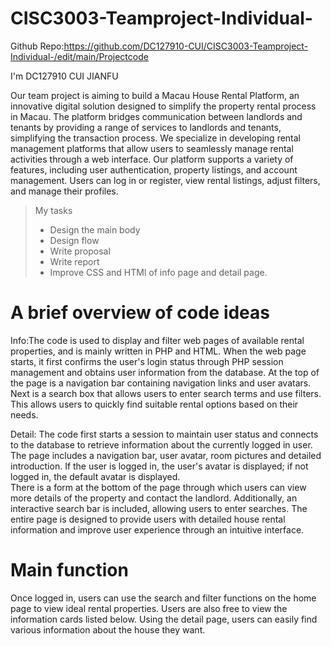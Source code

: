 # CISC3003-Teamproject-Individual-
Github Repo:<https://github.com/DC127910-CUI/CISC3003-Teamproject-Individual-/edit/main/Projectcode>


I'm DC127910 CUI JIANFU


Our team project is aiming to build a Macau House Rental Platform, an innovative digital solution designed to simplify the property rental process in Macau.  The platform bridges communication between landlords and tenants by providing a range of services to landlords and tenants, simplifying the transaction process. We specialize in developing rental management platforms that allow users to seamlessly manage rental activities through a web interface.  Our platform supports a variety of features, including user authentication, property listings, and account management.  Users can log in or register, view rental listings, adjust filters, and manage their profiles.   
  >My tasks
  >- Design the main body
  >- Design flow
  >- Write proposal
  >- Write report
  >- Improve CSS and HTMl of info page and detail page.


# A brief overview of code ideas
Info:The code is used to display and filter web pages of available rental properties, and is mainly written in PHP and HTML. 	When the web page starts, it first confirms the user's login status through PHP session management and obtains user information from the database.
At the top of the page is a navigation bar containing navigation links and user avatars. 
Next is a search box that allows users to enter search terms and use filters. This allows users to quickly find suitable rental options based on their needs.

Detail: The code first starts a session to maintain user status and connects to the database to retrieve information about the currently logged in user. 	The page includes a navigation bar, user avatar, room pictures and detailed introduction. 	If the user is logged in, the user's avatar is displayed; if not logged in, the default avatar is displayed. 		
There is a form at the bottom of the page through which users can view more details of the property and contact the landlord.
Additionally, an interactive search bar is included, allowing users to enter searches. 
The entire page is designed to provide users with detailed house rental information and improve user experience through an intuitive interface.




# Main function
Once logged in, users can use the search and filter functions on the home page to view ideal rental properties. Users are also free to view the information cards listed below.
Using the detail page, users can easily find various information about the house they want.
